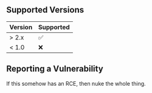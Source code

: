 ## Supported Versions

| Version | Supported          |
| ------- | ------------------ |
| > 2.x   | :white_check_mark: |
| < 1.0   | :x:                |

## Reporting a Vulnerability

If this somehow has an RCE, then nuke the whole thing.
